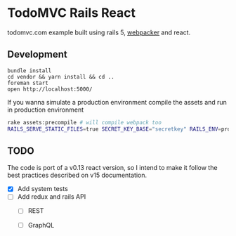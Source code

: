 # TodoMVC Rails React

todomvc.com example built using rails 5, [webpacker](https://github.com/rails/webpacker) and react.

## Development

```
bundle install
cd vendor && yarn install && cd ..
foreman start
open http://localhost:5000/
```

If you wanna simulate a production environment compile the assets and run in production environment

```bash
rake assets:precompile # will compile webpack too
RAILS_SERVE_STATIC_FILES=true SECRET_KEY_BASE="secretkey" RAILS_ENV=production rails s -b 0.0.0.0 -p 5000
```

## TODO

The code is port of a v0.13 react version, so I intend to make it follow the best practices described on v15 documentation.

- [X] Add system tests
- [ ] Add redux and rails API
  - [ ] REST
  - [ ] GraphQL

 

